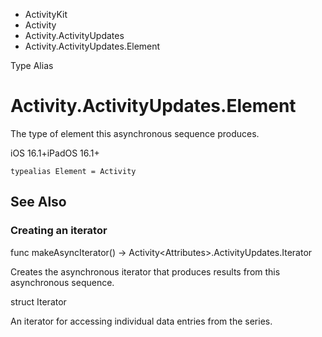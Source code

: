 

- ActivityKit
- Activity
- Activity.ActivityUpdates
-  Activity.ActivityUpdates.Element 

Type Alias

# Activity.ActivityUpdates.Element

The type of element this asynchronous sequence produces.

iOS 16.1+iPadOS 16.1+

``` source
typealias Element = Activity
```

## See Also

### Creating an iterator

func makeAsyncIterator() -> Activity&lt;Attributes>.ActivityUpdates.Iterator

Creates the asynchronous iterator that produces results from this asynchronous sequence.

struct Iterator

An iterator for accessing individual data entries from the series.

